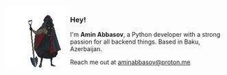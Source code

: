 <!--
### Hi there 👋

**aminabbasov/aminabbasov** is a ✨ _special_ ✨ repository because its `README.md` (this file) appears on your GitHub profile.

Here are some ideas to get you started:

- 🔭 I’m currently working on ...
- 🌱 I’m currently learning ...
- 👯 I’m looking to collaborate on ...
- 🤔 I’m looking for help with ...
- 💬 Ask me about ...
- 📫 How to reach me: ...
- 😄 Pronouns: ...
- ⚡ Fun fact: ...
-->

<img align="left" width="150" src='/Graverobber,%20Maria%20Kuzmicheva.gif'>

### Hey!

I'm **Amin Abbasov**, a Python developer with a strong passion for all backend things. Based in Baku, Azerbaijan.

Reach me out at aminabbasov@proton.me

<!-- METAINFO

<img align="left" width="150" src="https://i.pinimg.com/originals/ba/53/bb/ba53bb486c5f34055df15f7fe796c18c.gif">

https://github.com/orhun/orhun/blob/master/README.md

[![pgp](https://img.shields.io/badge/pgp-0xF83424824B3E4B90-313131?style=flat&labelColor=545454&color=313131)](https://github.com/orhun.gpg) [![views](https://komarev.com/ghpvc/?username=orhun&style=flat&color=313131&label=views)](https://github.com/orhun)

<br>

-->
